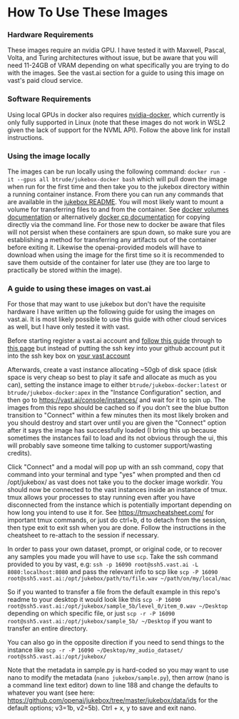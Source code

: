 # How To Use These Images
### Hardware Requirements
These images require an nvidia GPU. I have tested it with Maxwell, Pascal, Volta, and Turing architectures without issue, but be aware that you will need 11-24GB of VRAM depending on what specifically you are trying to do with the images. See the vast.ai section for a guide to using this image on vast's paid cloud service.

### Software Requirements
Using local GPUs in docker also requires [nvidia-docker](https://github.com/NVIDIA/nvidia-docker), which currently is only fully supported in Linux (note that these images do not work in WSL2 given the lack of support for the NVML API). Follow the above link for install instructions.

### Using the image locally
The images can be run locally using the following command: `docker run -it --gpus all btrude/jukebox-docker bash` which will pull down the image when run for the first time and then take you to the jukebox directory within a running container instance. From there you can run any commands that are available in the [jukebox README](http://github.com/openai/jukebox). You will most likely want to mount a volume for transferring files to and from the container. See [docker volumes documentation](https://docs.docker.com/storage/volumes/) or alternatively [docker cp documentation](https://docs.docker.com/engine/reference/commandline/cp/) for copying directly via the command line. For those new to docker be aware that files will not persist when these containers are spun down, so make sure you are establishing a method for transferring any artifacts out of the container before exiting it. Likewise the openai-provided models will have to download when using the image for the first time so it is recommended to save them outside of the container for later use (they are too large to practically be stored within the image).

### A guide to using these images on vast.ai
For those that may want to use jukebox but don't have the requisite hardware I have written up the following guide for using the images on vast.ai. It is most likely possible to use this guide with other cloud services as well, but I have only tested it with vast.

Before starting register a vast.ai account and [follow this guide](https://help.github.com/en/github/authenticating-to-github/generating-a-new-ssh-key-and-adding-it-to-the-ssh-agent) through to [this page](https://help.github.com/en/github/authenticating-to-github/adding-a-new-ssh-key-to-your-github-account) but instead of putting the ssh key into your github account put it into the ssh key box on [your vast account](https://vast.ai/console/account/)

Afterwards, create a vast instance allocating ~50gb of disk space (disk space is very cheap so best to play it safe and allocate as much as you can), setting the instance image to either `btrude/jukebox-docker:latest` or `btrude/jukebox-docker:apex` in the "Instance Configuration" section, and then go to https://vast.ai/console/instances/ and wait for it to spin up. The images from this repo should be cached so if you don't see the blue button transition to "Connect" within a few minutes then its most likely broken and you should destroy and start over until you are given the "Connect" option after it says the image has successfully loaded (I bring this up because sometimes the instances fail to load and its not obvious through the ui, this will probably save someone time talking to customer support/wasting credits).

Click "Connect" and a modal will pop up with an ssh command, copy that command into your terminal and type "yes" when prompted and then cd /opt/jukebox/ as vast does not take you to the docker image workdir. You should now be connected to the vast instances inside an instance of tmux. tmux allows your processes to stay running even after you have disconnected from the instance which is potentially important depending on how long you intend to use it for. See https://tmuxcheatsheet.com/ for important tmux commands, or just do ctrl+b, d to detach from the session, then type exit to exit ssh when you are done. Follow the instructions in the cheatsheet to re-attach to the session if necessary.

In order to pass your own dataset, prompt, or original code, or to recover any samples you made you will have to use `scp`. Take the ssh command provided to you by vast, e.g:
`ssh -p 16090 root@ssh5.vast.ai -L 8080:localhost:8080` and pass the relevant info to scp like `scp -P 16090 root@ssh5.vast.ai:/opt/jukebox/path/to/file.wav ~/path/on/my/local/mac`

So if you wanted to transfer a file from the default example in this repo's readme to your desktop it would look like this `scp -P 16090 root@ssh5.vast.ai:/opt/jukebox/sample_5b/level_0/item_0.wav ~/Desktop` depending on which specific file, or just `scp -r -P 16090 root@ssh5.vast.ai:/opt/jukebox/sample_5b/ ~/Desktop` if you want to transfer an entire directory.

You can also go in the opposite direction if you need to send things to the instance like `scp -r -P 16090 ~/Desktop/my_audio_dataset/ root@ssh5.vast.ai:/opt/jukebox/`

Note that the metadata in sample.py is hard-coded so you may want to use nano to modify the metadata (`nano jukebox/sample.py`), then arrow (nano is a command line text editor) down to line 188 and change the defaults to whatever you want (see here: https://github.com/openai/jukebox/tree/master/jukebox/data/ids for the default options; v3=1b, v2=5b). Ctrl + x, y to save and exit nano.
